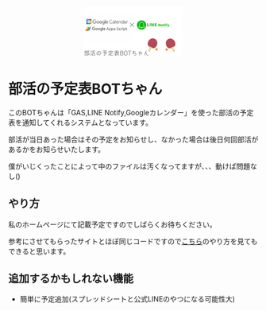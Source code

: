 <h3 align="center">
<img src="https://raw.githubusercontent.com/pnuts2872ykr/Club-Activities-Schedule-BOT/master/img/top.png?token=AUNG3IZ5N4IRX5EY4FG523DB2ENWI" height=100 />
</h3>

# 部活の予定表BOTちゃん

このBOTちゃんは「GAS,LINE Notify,Googleカレンダー」を使った部活の予定表を通知してくれるシステムとなっています。

部活が当日あった場合はその予定をお知らせし、なかった場合は後日何回部活があるかをお知らせいたします。

僕がいじくったことによって中のファイルは汚くなってますが、、、動けば問題なし()

## やり方

私のホームページにて記載予定ですのでしばらくお待ちください。

参考にさせてもらったサイトとほぼ同じコードですので<a href="https://qiita.com/imajoriri/items/e211547438967827661f">こちら</a>のやり方を見てもできると思います。

## 追加するかもしれない機能

- 簡単に予定追加(スプレッドシートと公式LINEのやつになる可能性大)
